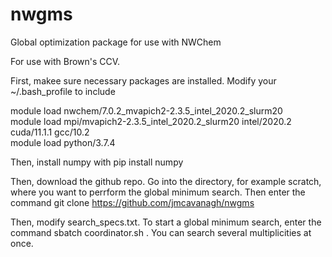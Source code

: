 # nwgms
Global optimization package for use with NWChem

For use with Brown's CCV.

First, makee sure necessary packages are installed. Modify your ~/.bash_profile to include

module load nwchem/7.0.2_mvapich2-2.3.5_intel_2020.2_slurm20  
module load mpi/mvapich2-2.3.5_intel_2020.2_slurm20 intel/2020.2 cuda/11.1.1 gcc/10.2  
module load python/3.7.4  


Then, install numpy with pip install numpy

Then, download the github repo. Go into the directory, for example scratch, where you want to perrform the global minimum search. Then enter the command git clone https://github.com/jmcavanagh/nwgms

Then, modify search_specs.txt. To start a global minimum search, enter the command sbatch coordinator.sh <numcalcs> <numhops> <multiplicity>. You can search several multiplicities at once.
